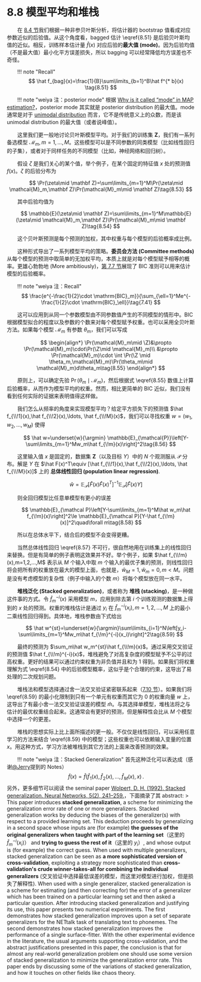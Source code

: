 # 8.8 模型平均和堆栈

<style>p{text-indent:2em;2}</style>

在 [8.4 节](8.4-Relationship-Between-the-Bootstrap-and-Bayesian-Inference/index.html)我们根据一种非参贝叶斯分析，将估计器的 bootstrap 值看成对应参数近似的后验值。从这个角度看，bagged 估计 \eqref{8.51} 是后验贝叶斯均值的近似。相反，训练样本估计量 $\hat f(x)$ 对应后验的**最大值 (mode)**。因为后验均值（不是最大值）最小化平方误差损失，所以 bagging 可以经常降低均方误差也不奇怪。

!!! note "Recall"
    $$
    \hat f_{bag}(x)=\frac{1}{B}\sum\limits_{b=1}^B\hat f^{* b}(x) \tag{8.51}
    $$

!!! note "weiya 注：posterior mode"
    根据 [Why is it called “mode” in MAP estimation?](https://stats.stackexchange.com/questions/137190/why-is-it-called-mode-in-map-estimation)，posterior mode 其实就是 posterior distribution 的最大值。mode 通常是对于 [unimodal distribution](https://www.statisticshowto.datasciencecentral.com/unimodal-distribution-2/) 而言，它不是传统意义上的众数，而是该 unimodal distribution 的最大值（或者说峰值）。

这里我们更一般地讨论贝叶斯模型平均。对于我们的训练集 $\mathbf Z$，我们有一系列备选模型 $\mathcal{M}_m,m=1,\ldots,M$。这些模型可以是不同参数的同类模型（比如线性回归的子集），或者对于同样任务的不同模型（比如，神经网络和回归树）。

假设 $\zeta$ 是我们关心的某个值，举个例子，在某个固定的特征值 $x$ 处的预测值 $f(x)$。$\zeta$ 的后验分布为

$$
\Pr(\zeta\mid \mathbf Z)=\sum\limits_{m=1}^M\Pr(\zeta\mid \mathcal{M}_m,\mathbf Z)\Pr(\mathcal{M}_m\mid \mathbf Z)\tag{8.53}
$$

其中后验均值为

$$
\mathbb{E}(\zeta\mid \mathbf Z)=\sum\limits_{m=1}^M\mathbb{E}(\zeta\mid \mathcal{M}_m,\mathbf Z)\Pr(\mathcal{M}_m\mid \mathbf Z)\tag{8.54} 
$$

这个贝叶斯预测是每个预测的加权，其中权重与每个模型的后验概率成比例。

这种形式导出了一系列模型平均的策略。**委员会方法 (Committee methods)** 从每个模型的预测中取简单的无加权平均，本质上就是对每个模型赋予相等的概率。更雄心勃勃地 (More ambitiously)，[第 7.7 节](/07-Model-Assessment-and-Selection/7.7-The-Bayesian-Approach-and-BIC/index.html)展现了 BIC 准则可以用来估计模型的后验概率。

!!! note "weiya 注：Recall"
    $$
    \frac{e^{-\frac{1}{2}\cdot \mathrm{BIC}_m}}{\sum_{\ell=1}^Me^{-\frac{1}{2}\cdot \mathrm{BIC}_\ell}}\tag{7.41}
    $$

这可以应用到从同一个参数模型由不同参数值产生的不同模型的情形中。BIC 根据模型拟合的程度以及参数的个数来对每个模型赋予权重。也可以采用全贝叶斯方法。如果每个模型 $\mathcal M_m$ 有参数 $\theta_m$，我们可以写成

$$
\begin{align*}
\Pr(\mathcal{M}_m\mid \Z)&\propto \Pr(\mathcal{M}_m)\cdot\Pr(\Z\mid \mathcal{M}_m)\\
&\propto \Pr(\mathcal{M}_m)\cdot \int \Pr(\Z \mid \theta_m,\mathcal{M}_m)\Pr(\theta_m\mid \mathcal{M}_m)d\theta_m\tag{8.55}
\end{align*}
$$

原则上，可以确定先验 $\Pr(\theta_m\mid \mathcal{M}_m)$，然后根据式 \eqref{8.55} 数值上计算后验概率，从而作为模型平均的权重。然而，相比更简单的 BIC 近似，我们没有看到任何实际的证据来表明值得这样做。

我们怎么从频率的角度来实现模型平均？给定平方损失下的预测值 $\hat f_{\\!1}(x),\hat f_{\\!2}(x),\ldots, \hat f_{\\!M}(x)$，我们可以寻找权重 $w=(w_1,w_2,\ldots,w_M)$ 使得

$$
\hat w=\underset{w}{\argmin} \mathbb{E}_{\mathcal{P}}\left[Y-\sum\limits_{m=1}^Mw_m\hat f_{\!m}(x)\right]^2\tag{8.56}
$$

这里输入值 $x$ 是固定的，数据集 $\mathbf Z$（以及目标 $Y$）中的 $N$ 个观测服从 $\mathcal P$ 分布。解是 $Y$ 在 $\hat F(x)^T\equiv [\hat f_{\\!1}(x),\hat f_{\\!2}(x),\ldots, \hat f_{\\!M}(x)]$ 上的 **总体线性回归 (population linear regression)**.

$$
\hat w=\mathbb{E}_{\mathcal P}[\hat F(x)\hat F(x)^T]^{-1}\mathbb{E}_{\mathcal P}[\hat F(x)Y]\tag{8.57}
$$

则全回归模型比任意单模型有更小的误差

$$
\mathbb{E}_{\mathcal P}\left[Y-\sum\limits_{m=1}^M\hat w_m\hat f_{\!m}(x)\right]^2\le \mathbb{E}_{\mathcal P}[Y-\hat f_{\!m}(x)]^2\quad\forall m\tag{8.58}
$$

所以在总体水平下，结合后的模型不会变得更糟。

当然总体线性回归 \eqref{8.57} 不可行，很自然地用在训练集上的线性回归来替换。但是有简单的例子表明这效果并不好。举个例子，如果 $\hat f_{\\!m}(x),m=1,2,...,M$ 表示从 $M$ 个输入中取 $m$ 个输入的最优子集的预测，则线性回归将会把所有的权重放在最大的模型上面，也就是，$\hat w_M=1,\hat w_m=0,m < M$。问题是没有考虑模型的复杂性（例子中输入的个数 $m$）将每个模型放在同一水平。

**堆栈泛化 (Stacked generalization)**，或者称为 **堆栈 (stacking)**，是一种做这件事的方式。令 $\hat f^{-i}_m(x)$ 采用模型 $m$，应用到除去第 $i$ 个训练观测的数据集上得到的 $x$ 处的预测。权重的堆栈估计是通过 $y_i$ 在 $\hat f_m^{-i}(x_i),m=1,2, \ldots,M$ 上的最小二乘线性回归得到。具体地，堆栈参数由下式给出

$$
\hat w^{st}=\underset{w}{\argmin}\sum\limits_{i=1}^N\left[y_i-\sum\limits_{m=1}^Mw_m\hat f_{\!m}^{-i}(x_i)\right]^2\tag{8.59}
$$

最终的预测为 $\sum_m\hat w_m^{st}\hat f_{\\!m}(x)$。通过采用交叉验证的预测值 $\hat f_{\\!m}^{-i}(x)$，堆栈避免了对高复杂度的模型赋予不公平的过高权重。更好的结果可以通过约束权重为非负值并且和为 1 得到。如果我们将权重理解为式 \eqref{8.54} 中的后验模型概率，这似乎是个合理的约束，这导出了易处理的二次规划问题。

堆栈法和模型选择通过舍一法交叉验证紧密联系起来（[7.10 节](/7.10-Cross-Validation/index.html)）。如果我们将 \eqref{8.59} 的最小化限制到只有一个单元有权重而其它为 0 的权重向量 $w$ 上，这导出了有最小舍一法交叉验证误差的模型 $\hat m$。与其选择单模型，堆栈法将之与估计的最优权重结合起来。这通常会有更好的预测，但是解释性会比从 $M$ 个模型中选择一个的更差。

堆栈的思想实际上比上面所描述的更一般。不仅仅是线性回归，可以采用任意学习的方法来结合 \eqref{8.59} 中的模型；这些权重也可以依赖输入变量的位置 $x$。用这种方式，学习方法被堆栈到其它方法的上面来改善预测的效果。

!!! note "weiya 注：Stacked Generalization" 
    首先这种泛化可以表达成（感谢[@Jerry](https://disqus.com/by/disqus_K99eOJYIKr/)提到的 Notes）
    $$
    \tilde f(x) = \hat f(\hat f_{\!1}(x),\hat f_{\!2}(x),\ldots,\hat f_{\!M}(x), x)\,.
    $$
    另外，更多细节可以阅读 the seminal paper [Wolpert, D. H. (1992). Stacked generalization. Neural Networks, 5(2), 241–259.](https://doi.org/10.1016/S0893-6080(05)80023-1)，下面摘录了其 abstract:
    > This paper introduces **stacked generalization**, a scheme for minimizing the generalization error rate of one or more generalizers. Stacked generalization works by deducing the biases of the generalizer(s) with respect to a provided learning set. This deduction proceeds by generalizing in a second space whose inputs are (for example) **the guesses of the original generalizers when taught with part of the learning set**（这里的 $\hat f_m^{-i}(x_i)$） and **trying to guess the rest of it**（这里的 $y_i$）, and whose output is (for example) the correct guess. When used with multiple generalizers, stacked generalization can be seen as **a more sophisticated version of cross-validation**, exploiting a strategy more sophisticated than **cross-validation's crude winner-takes-all for combining the individual generalizers** (交叉验证中选择最低误差的模型，而这里对模型进行加权，但是损失了解释性). When used with a single generalizer, stacked generalization is a scheme for estimating (and then correcting for) the error of a generalizer which has been trained on a particular learning set and then asked a particular question. After introducing stacked generalization and justifying its use, this paper presents two numerical experiments. The first demonstrates how stacked generalization improves upon a set of separate generalizers for the NETtalk task of translating text to phonemes. The second demonstrates how stacked generalization improves the performance of a single surface-fitter. With the other experimental evidence in the literature, the usual arguments supporting cross-validation, and the abstract justifications presented in this paper, the conclusion is that for almost any real-world generalization problem one should use some version of stacked generalization to minimize the generalization error rate. This paper ends by discussing some of the variations of stacked generalization, and how it touches on other fields like chaos theory.
